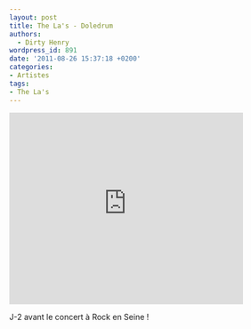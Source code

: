 ```yaml
---
layout: post
title: The La's - Doledrum
authors:
  - Dirty Henry
wordpress_id: 891
date: '2011-08-26 15:37:18 +0200'
categories:
- Artistes
tags:
- The La's
---
```

<iframe width="420" height="345" src="http://www.youtube.com/embed/ZvHpLflwPfc" frameborder="0" allowfullscreen></iframe>

J-2 avant le concert à Rock en Seine !
